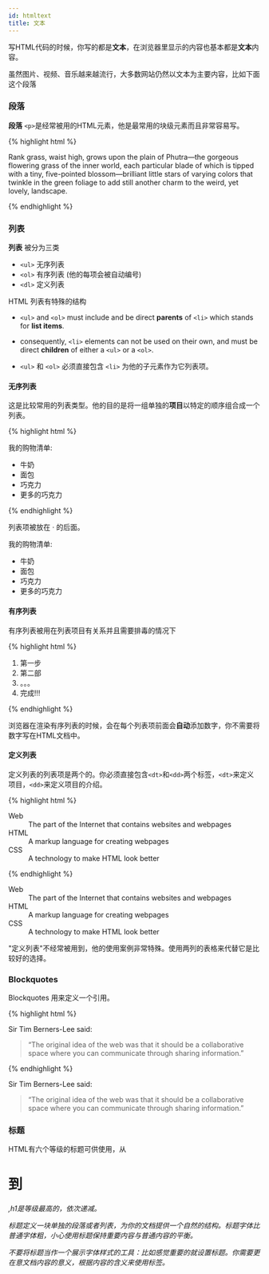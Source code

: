 ```yaml
---
id: htmltext
title: 文本
---
```



写HTML代码的时候，你写的都是**文本**，在浏览器里显示的内容也基本都是**文本**内容。

虽然图片、视频、音乐越来越流行，大多数网站仍然以文本为主要内容，比如下面这个段落

### 段落

**段落** `<p>`是经常被用的HTML元素，他是最常用的块级元素而且非常容易写。

{% highlight html %}
<p>
Rank grass, waist high, grows upon the plain of Phutra—the gorgeous flowering grass of the inner world, each particular blade of which is tipped with a tiny, five-pointed blossom—brilliant little stars of varying colors that twinkle in the green foliage to add still another charm to the weird, yet lovely, landscape.
</p>
{% endhighlight %}

### 列表

**列表** 被分为三类

* `<ul>` 无序列表
* `<ol>` 有序列表 (他的每项会被自动编号)
* `<dl>` 定义列表

HTML 列表有特殊的结构

* `<ul>` and `<ol>` must include and be direct **parents** of `<li>` which stands for **list items**.
* consequently, `<li>` elements can not be used on their own, and must be direct **children** of either a `<ul>` or a `<ol>`.

* `<ul>` 和 `<ol>` 必须直接包含 `<li>` 为他的子元素作为它列表项。

#### 无序列表

这是比较常用的列表类型。他的目的是将一组单独的**项目**以特定的顺序组合成一个列表。

{% highlight html %}
<p>我的购物清单:</p>
<ul>
<li>牛奶</li>
<li>面包</li>
<li>巧克力</li>
<li>更多的巧克力</li>
</ul>
{% endhighlight %}

列表项被放在 · 的后面。

<div class="result">
  <p>我的购物清单:</p>
  <ul>
    <li>牛奶</li>
    <li>面包</li>
    <li>巧克力</li>
    <li>更多的巧克力</li>
  </ul>
</div>

#### 有序列表

有序列表被用在列表项目有关系并且需要排毒的情况下

{% highlight html %}
<ol>
<li>第一步</li>
<li>第二部</li>
<li>。。。</li>
<li>完成!!!</li>
</ol>
{% endhighlight %}

浏览器在渲染有序列表的时候，会在每个列表项前面会**自动**添加数字，你不需要将数字写在HTML文档中。

#### 定义列表

定义列表的列表项是两个的。你必须直接包含`<dt>`和`<dd>`两个标签，`<dt>`来定义项目，`<dd>`来定义项目的介绍。

{% highlight html %}
<dl>
<dt>Web</dt>
<dd>The part of the Internet that contains websites and webpages</dd>
<dt>HTML</dt>
<dd>A markup language for creating webpages</dd>
<dt>CSS</dt>
<dd>A technology to make HTML look better</dd>
</dl>
{% endhighlight %}

<div class="result">
<dl>
  <dt>Web</dt>
  <dd>The part of the Internet that contains websites and webpages</dd>
  <dt>HTML</dt>
  <dd>A markup language for creating webpages</dd>
  <dt>CSS</dt>
  <dd>A technology to make HTML look better</dd>
</dl>
</div>


"定义列表"不经常被用到，他的使用案例非常特殊。使用两列的表格来代替它是比较好的选择。

### Blockquotes

Blockquotes 用来定义一个引用。



{% highlight html %}
<p>Sir Tim Berners-Lee said:</p>
<blockquote>
“The original idea of the web was that it should be a collaborative space where you can communicate through sharing information.”
</blockquote>
{% endhighlight %}

<div class="result">
<p>Sir Tim Berners-Lee said:</p>
<blockquote>
  “The original idea of the web was that it should be a collaborative space where you can communicate through sharing information.”
</blockquote>
</div>

### 标题

HTML有六个等级的标题可供使用，从<h1>到<h6>,h1是等级最高的，依次递减。

标题定义一块单独的段落或者列表，为你的文档提供一个自然的结构。标题字体比普通字体粗，小心使用标题保持重要内容与普通内容的平衡。

不要将标题当作一个展示字体样式的工具：比如感觉重要的就设置标题。你需要更在意文档内容的意义，根据内容的含义来使用标签。



